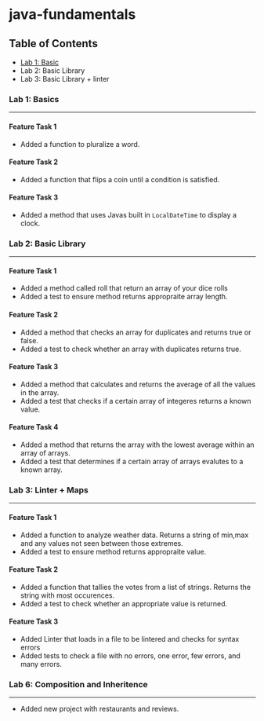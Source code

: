 # java-fundamentals



## Table of Contents

- [Lab 1: Basic](/basics/Main.java)
- Lab 2: Basic Library
- Lab 3: Basic Library + linter





### Lab 1: Basics
---

#### Feature Task 1

- Added a function to pluralize a word.

#### Feature Task 2

- Added a function that flips a coin until a condition is satisfied.

#### Feature Task 3

- Added a method that uses Javas built in `LocalDateTime` to display a clock. 



### Lab 2: Basic Library

---

#### Feature Task 1

- Added a method called roll that return an array of your dice rolls
- Added a test to ensure method returns appropraite array length.

#### Feature Task 2

- Added a method that checks an array for duplicates and returns true or false.
- Added a test to check whether an array with duplicates returns true.

#### Feature Task 3

- Added a method that calculates and returns the average of all the values in the array.
- Added a test that checks if a certain array of integeres returns a known value.

#### Feature Task 4

- Added a method that returns the array with the lowest average within an array of arrays.
- Added a test that determines if a certain array of arrays evalutes to a known array.



### Lab 3: Linter + Maps

---

#### Feature Task 1

- Added a function to analyze weather data. Returns a string of min,max and any values not seen between those extremes.
- Added a test to ensure method returns appropraite value.

#### Feature Task 2

- Added a function that tallies the votes from a list of strings. Returns the string with most occurences. 
- Added a test to check whether an appropriate value is returned.

#### Feature Task 3
 
- Added Linter that loads in a file to be lintered and checks for syntax errors
- Added tests to check a file with no errors, one error, few errors, and many errors. 

### Lab 6: Composition and Inheritence
---

- Added new project with restaurants and reviews.
